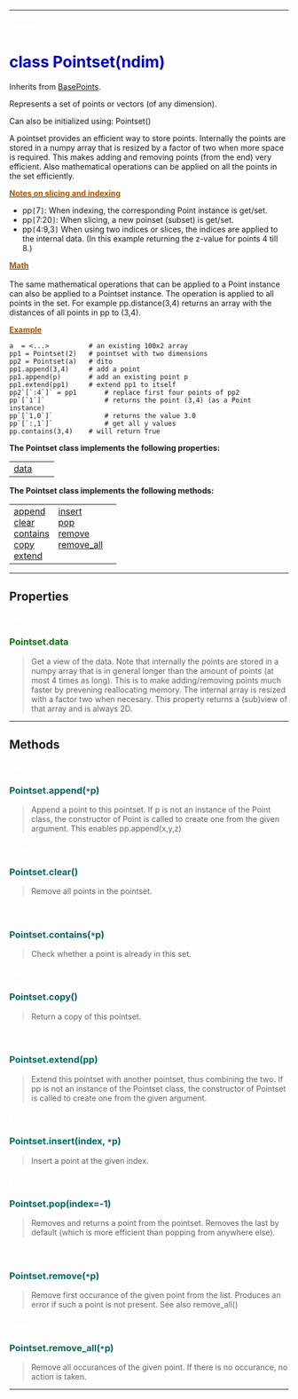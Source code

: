 
---

#### <font color='#FFF'>pointset</font> ####
# <font color='#00B'>class Pointset(ndim)</font> #

Inherits from [BasePoints](cls_BasePoints.md).

Represents a set of points or vectors (of any dimension).

Can also be initialized using: Pointset(<ndim times npoints numpy array>)

A pointset provides an efficient way to store points. Internally the points are stored in a numpy array that is resized by a factor of two when more space is required. This makes adding and removing points (from the end) very efficient. Also mathematical  operations can be applied on all the points in the set efficiently.

<b><u><font color='#A50'>Notes on slicing and indexing</font></u></b><br />
  * pp`[`7`]`: When indexing, the corresponding Point instance is get/set.
  * pp`[`7:20`]`: When slicing, a new poinset (subset) is get/set.
  * pp`[`4:9,3`]` When using two indices or slices, the indices are applied to  the internal data. (In this example returning the z-value for points 4 till 8.)

<b><u><font color='#A50'>Math</font></u></b><br /><br />
The same mathematical operations that can be applied to a Point  instance can also be applied to a Pointset instance. The operation is applied to all points in the set. For example pp.distance(3,4) returns an array with the distances of all points in pp to (3,4).

<b><u><font color='#A50'>Example</font></u></b><br />
```
a  = <...>          # an existing 100x2 array
pp1 = Pointset(2)   # pointset with two dimensions
pp2 = Pointset(a)   # dito    
pp1.append(3,4)     # add a point
pp1.append(p)       # add an existing point p
pp1.extend(pp1)     # extend pp1 to itself
pp2`[`:4`]` = pp1       # replace first four points of pp2
pp`[`1`]`               # returns the point (3,4) (as a Point instance)
pp`[`1,0`]`             # returns the value 3.0
pp`[`:,1`]`             # get all y values
pp.contains(3,4)    # will return True

```


**The Pointset class implements the following properties:**<br /><table cellpadding='10px'><tr>
<td valign='top'>
<a href='#data.md'>data</a><br /></td>
<td valign='top'>
</td>
<td valign='top'>
</td>
</tr></table>

**The Pointset class implements the following methods:**<br />
<table cellpadding='10px'><tr>
<td valign='top'>
<a href='#append.md'>append</a><br /><a href='#clear.md'>clear</a><br /><a href='#contains.md'>contains</a><br /><a href='#copy.md'>copy</a><br /><a href='#extend.md'>extend</a><br /></td>
<td valign='top'>
<a href='#insert.md'>insert</a><br /><a href='#pop.md'>pop</a><br /><a href='#remove.md'>remove</a><br /><a href='#remove_all.md'>remove_all</a><br /></td>
<td valign='top'>
</td>
</tr></table>



---


## Properties ##

#### <font color='#FFF'>data</font> ####
### <font color='#070'>Pointset.data</font> ###

> Get a view of the data. Note that internally the points  are stored in a numpy array that is in general longer than the amount of points (at most 4 times as long). This is to  make adding/removing points much faster by prevening reallocating  memory. The internal array is resized with a factor two when  necesary. This property returns a (sub)view of that array and is  always 2D.




---


## Methods ##

#### <font color='#FFF'>append</font> ####
### <font color='#066'>Pointset.append(<code>*</code>p)</font> ###

> Append a point to this pointset.  If p is not an instance of the Point class,  the constructor  of Point is called to create one from the given argument. This  enables pp.append(x,y,z)




#### <font color='#FFF'>clear</font> ####
### <font color='#066'>Pointset.clear()</font> ###

> Remove all points in the pointset.




#### <font color='#FFF'>contains</font> ####
### <font color='#066'>Pointset.contains(<code>*</code>p)</font> ###

> Check whether a point is already in this set.




#### <font color='#FFF'>copy</font> ####
### <font color='#066'>Pointset.copy()</font> ###

> Return a copy of this pointset.




#### <font color='#FFF'>extend</font> ####
### <font color='#066'>Pointset.extend(pp)</font> ###

> Extend this pointset with another pointset, thus combining the two.          If pp is not an instance of the Pointset class, the constructor  of Pointset is called to create one from the given argument.




#### <font color='#FFF'>insert</font> ####
### <font color='#066'>Pointset.insert(index, <code>*</code>p)</font> ###

> Insert a point at the given index.




#### <font color='#FFF'>pop</font> ####
### <font color='#066'>Pointset.pop(index=-1)</font> ###

> Removes and returns a point from the pointset. Removes the last by default (which is more efficient than popping from anywhere else).




#### <font color='#FFF'>remove</font> ####
### <font color='#066'>Pointset.remove(<code>*</code>p)</font> ###

> Remove first occurance of the given point from the list.  Produces an error if such a point is not present. See also remove\_all()




#### <font color='#FFF'>remove_all</font> ####
### <font color='#066'>Pointset.remove_all(<code>*</code>p)</font> ###

> Remove all occurances of the given point. If there is no occurance, no action is taken.





---

